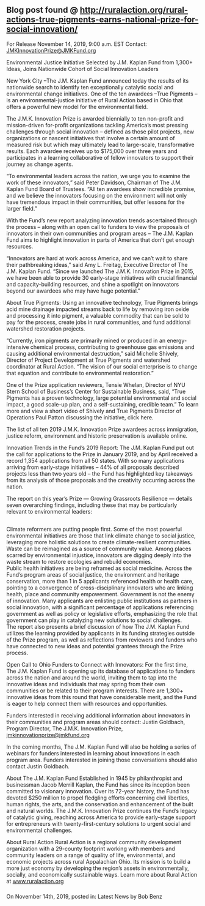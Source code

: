 ## Blog post found @  http://ruralaction.org/rural-actions-true-pigments-earns-national-prize-for-social-innovation/

For Release November 14, 2019, 9:00 a.m. EST
Contact: JMKInnovationPrize@JMKFund.org

Environmental Justice Initiative Selected by J.M. Kaplan Fund from 1,300+ Ideas, Joins Nationwide Cohort of Social Innovation Leaders

New York City –The J.M. Kaplan Fund announced today the results of its nationwide search to identify ten exceptionally catalytic social and environmental change initiatives. One of the ten awardees –True Pigments – is an environmental-justice initiative of Rural Action based in Ohio that offers a powerful new model for the environmental field.

The J.M.K. Innovation Prize is awarded biennially to ten non-profit and mission-driven for-profit organizations tackling America’s most pressing challenges through social innovation – defined as those pilot projects, new organizations or nascent initiatives that involve a certain amount of measured risk but which may ultimately lead to large-scale, transformative results.  Each awardee receives up to $175,000 over three years and participates in a learning collaborative of fellow innovators to support their journey as change agents.  

“To environmental leaders across the nation, we urge you to examine the work of these innovators,” said Peter Davidson, Chairman of The J.M. Kaplan Fund Board of Trustees. “All ten awardees show incredible promise, and we believe the innovators focusing on the environment will not only have tremendous impact in their communities, but offer lessons for the larger field.” 

With the Fund’s new report analyzing innovation trends ascertained through the process – along with an open call to funders to view the proposals of innovators in their own communities and program areas – The J.M. Kaplan Fund aims to highlight innovation in parts of America that don’t get enough resources.

“Innovators are hard at work across America, and we can’t wait to share their pathbreaking ideas,” said Amy L. Freitag, Executive Director of The J.M. Kaplan Fund.  “Since we launched The J.M.K. Innovation Prize in 2015, we have been able to provide 30 early-stage initiatives with crucial financial and capacity-building resources, and shine a spotlight on innovators beyond our awardees who may have huge potential.”


About True Pigments: 
Using an innovative technology, True Pigments brings acid mine drainage impacted streams back to life by removing iron oxide and processing it into pigment, a valuable commodity that can be sold to pay for the process, create jobs in rural communities, and fund additional watershed restoration projects. 

“Currently, iron pigments are primarily mined or produced in an energy-intensive chemical process, contributing to greenhouse gas emissions and causing additional environmental destruction,” said Michelle Shively, Director of Project Development at True Pigments and watershed coordinator at Rural Action. “The vision of our social enterprise is to change that equation and contribute to environmental restoration.”  

One of the Prize application reviewers, Tensie Whelan, Director of NYU Stern School of Business’s Center for Sustainable Business, said, “True Pigments has a proven technology, large potential environmental and social impact, a good scale-up plan, and a self-sustaining, credible team.” To learn more and view a short video of Shively and True Pigments Director of Operations Paul Patton discussing the initiative, click here. 

The list of all ten 2019 J.M.K. Innovation Prize awardees across immigration, justice reform, environment and historic preservation is available online. 

Innovation Trends in the Fund’s 2019 Report:
The J.M. Kaplan Fund put out the call for applications to the Prize in January 2019, and by April received a record 1,354 applications from all 50 states. With so many applications arriving from early-stage initiatives – 44% of all proposals described projects less than two years old – the Fund has highlighted key takeaways from its analysis of those proposals and the creativity occurring across the nation. 

The report on this year’s Prize — Growing Grassroots Resilience — details seven overarching findings, including these that may be particularly relevant to environmental leaders:
##
Climate reformers are putting people first. Some of the most powerful environmental initiatives are those that link climate change to social justice, leveraging more holistic solutions to create climate-resilient communities. 
Waste can be reimagined as a source of community value. Among places scarred by environmental injustice, innovators are digging deeply into the waste stream to restore ecologies and rebuild economies.  
Public health initiatives are being reframed as social medicine. Across the Fund’s program areas of social justice, the environment and heritage conservation, more than 1 in 5 applicants referenced health or health care, pointing to a convergence of cross-disciplinary innovators who are linking health, place and community empowerment.
Government is not the enemy of innovation. Many applicants are enlisting public institutions as partners in social innovation, with a significant percentage of applications referencing government as well as policy or legislative efforts, emphasizing the role that government can play in catalyzing new solutions to social challenges.  
The report also presents a brief discussion of how The J.M. Kaplan Fund utilizes the learning provided by applicants in its funding strategies outside of the Prize program, as well as reflections from reviewers and funders who have connected to new ideas and potential grantees through the Prize process. 

Open Call to Ohio Funders to Connect with Innovators:
For the first time, The J.M. Kaplan Fund is opening up its database of applications to funders across the nation and around the world, inviting them to tap into the innovative ideas and individuals that may spring from their own communities or be related to their program interests. There are 1,300+ innovative ideas from this round that have considerable merit, and the Fund is eager to help connect them with resources and opportunities.  

Funders interested in receiving additional information about innovators in their communities and program areas should contact: Justin Goldbach, Program Director, The J.M.K. Innovation Prize, jmkinnovationprize@jmkfund.org

In the coming months, The J.M. Kaplan Fund will also be holding a series of webinars for funders interested in learning about innovations in each program area. Funders interested in joining those conversations should also contact Justin Goldbach. 

About The J.M. Kaplan Fund
Established in 1945 by philanthropist and businessman Jacob Merrill Kaplan, the Fund has since its inception been committed to visionary innovation. Over its 72-year history, the Fund has devoted $250 million to propel fledgling efforts concerning civil liberties, human rights, the arts, and the conservation and enhancement of the built and natural worlds. The J.M.K. Innovation Prize continues the Fund’s legacy of catalytic giving, reaching across America to provide early-stage support for entrepreneurs with twenty-first-century solutions to urgent social and environmental challenges.  

About Rural Action
Rural Action is a regional community development organization with a 29-county footprint working with members and community leaders on a range of quality of life, environmental, and economic projects across rural Appalachian Ohio. Its mission is to build a more just economy by developing the region’s assets in environmentally, socially, and economically sustainable ways. Learn more about Rural Action at www.ruralaction.org

###

On November 14th, 2019, posted in: Latest News by Bob Benz
